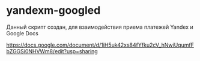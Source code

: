 # yandexm-googled
Данный скрипт создан, для взаимодействия приема платежей Yandex и Google Docs


https://docs.google.com/document/d/1iH5uk42xs84fYfku2cV_hNwiUqumfFbZGGSi0NHVWm8/edit?usp=sharing
